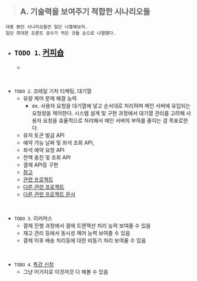 > ## A. 기술력을 보여주기 적합한 시나리오들
```
대충 봤던 시나리오들만 일단 나열해보자.
일단 최대한 프론트 공수가 적은 것들 순으로 나열했다.
``` 

- `TODO 1`. [커피숍](https://github.com/MyoungSoo7/coffee-shop-clone)
  - 
  - 

<br>


- `TODO 2`. 코레일 기차 티케팅, 대기열
  - 유량 제어 문제 해결 능력
    - ex. 사용자 요청을 대기열에 넣고 순서대로 처리하며 메인 서버에 유입되는 요청량을 제어한다. 시스템 설계 및 구현 과정에서 대기열 관리를 고려해 사용자 요청을 효율적으로 처리해서 메인 서버의 부하를 줄이는 걸 목표로한다.
  - 유저 토큰 발급 API
  - 예약 가능 날짜 및 좌석 조회 API,
  - 좌석 예약 요청 API
  - 잔액 충전 및 조회 API
  - 결제 API등 구현
  - [참고](https://upcurvewave.tistory.com/700)
  - [관련 프로젝트](https://github.com/renechoi/hhplus-concert-reservation-system?tab=readme-ov-file#1-%EB%8C%80%EA%B8%B0%EC%97%B4-%EC%83%81%ED%83%9C-%EC%9D%B8%EC%A7%80-%EB%B0%A9%EB%B2%95)
  - [다른 관련 프로젝트](https://github.com/mingj7235/concert/tree/main)
  - [다른 관련 프로젝트 문서](https://velog.io/@joshuara7235/%EC%9D%B4%EC%A0%A0-%EC%A2%80-%EB%8D%94-%ED%81%B0-%EB%B0%94%EB%8B%A4%EB%A1%9C-%ED%95%AD%ED%95%B4%EB%A5%BC-%EB%96%A0%EB%82%98%EB%B3%B4%EC%9E%90-%ED%95%AD%ED%95%B4%ED%94%8C%EB%9F%AC%EC%8A%A4-5%EA%B8%B0-%EC%B5%9C%EC%A2%85-%ED%9A%8C%EA%B3%A0)

<br>

- `TODO 3`. 이커머스
  - 결제 진행 과정에서 결제 트랜잭션 처리 능력 보여줄 수 있음
  - 재고 관리 등에서 동시성 제어 능력 보여줄 수 있음
  - 결제 이후 배송 처리등에 대한 비동기 처리 보여줄 수 있음

<br>

- `TODO 4`. [특강 신청](https://github.com/mingj7235/hanghae)
  - 그냥 어거지로 이것저것 다 해볼 수 있음




<br>
<br>

